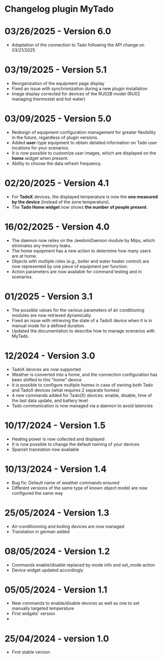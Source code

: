# Changelog plugin MyTado

# 03/26/2025 - Version 6.0

- Adaptation of the connection to Tado following the API change on 03/21/2025 

# 03/19/2025 - Version 5.1

- Reorganization of the equipment page display  
- Fixed an issue with synchronization during a new plugin installation  
- Image display corrected for devices of the RU02B model (RU02 managing thermostat and hot water)  

# 03/09/2025 - Version 5.0

- Redesign of equipment configuration management for greater flexibility in the future, regardless of plugin versions.
- Added **user**-type equipment to obtain detailed information on Tado user locations for your scenarios.
- It is now possible to customize user images, which are displayed on the **home** widget when present.
- Ability to choose the data refresh frequency.

# 02/20/2025 - Version 4.1

- For **TadoX** devices, the displayed temperature is now the **one measured by the device** (instead of the zone temperature).
- The **Tado Home widget** now shows **the number of people present**.

# 16/02/2025 - Version 4.0

- The daemon now relies on the JeedomDaemon module by Mips, which eliminates any memory leaks.
- The home equipment has a new action to determine how many users are at home.
- Objects with multiple roles (e.g., boiler and water heater control) are now represented by one piece of equipment per function.
- Action parameters are now available for command testing and in scenarios.  

# 01/2025 - Version 3.1

- The possible values for the various parameters of air conditioning modules are now retrieved dynamically.  
- Fixed an issue with retrieving the state of a TadoX device when it is in manual mode for a defined duration.  
- Updated the documentation to describe how to manage scenarios with MyTado.

# 12/2024 - Version 3.0

- TadoX devices are now supported
- Weather is converted into a home, and the connection configuration has been shifted to this "home" device
- It is possible to configure multiple homes in case of owning both Tado and TadoX devices (what requires 2 separate homes)
- 4 new commands added for Tado(X) devices: enable, disable, time of the last data update, and battery level
- Tado communication is now managed via a daemon to avoid latencies

# 10/17/2024 - Version 1.5

- Heating power is now collected and displayed
- It is now possible to change the default naming of your devices
- Spanish translation now available

# 10/13/2024 - Version 1.4

- Bug fix: Default name of weather commands ensured
- Different versions of the same type of known object model are now configured the same way

# 25/05/2024 - Version 1.3

- Air-conditionning and boiling devices are now managed
- Translation in german added

# 08/05/2024 - Version 1.2

- Commands enable/disable replaced by mode info and set_mode action
- Device widget updated accordingly

# 05/05/2024 - Version 1.1

- New commands to enable/disable devices as well as one to set manually targeted temperature
- First widgets' version
-
# 25/04/2024 - version 1.0

- First stable version